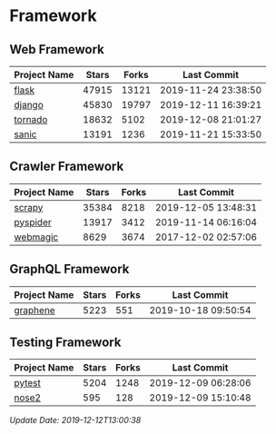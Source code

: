 # Framework

## Web Framework

| Project Name | Stars | Forks | Last Commit |
| ------------ | ----- | ----- | ----------- |
| [flask](https://github.com/pallets/flask) | 47915 | 13121 | 2019-11-24 23:38:50 |
| [django](https://github.com/django/django) | 45830 | 19797 | 2019-12-11 16:39:21 |
| [tornado](https://github.com/tornadoweb/tornado) | 18632 | 5102 | 2019-12-08 21:01:27 |
| [sanic](https://github.com/huge-success/sanic) | 13191 | 1236 | 2019-11-21 15:33:50 |

## Crawler Framework

| Project Name | Stars | Forks | Last Commit |
| ------------ | ----- | ----- | ----------- |
| [scrapy](https://github.com/scrapy/scrapy) | 35384 | 8218 | 2019-12-05 13:48:31 |
| [pyspider](https://github.com/binux/pyspider) | 13917 | 3412 | 2019-11-14 06:16:04 |
| [webmagic](https://github.com/code4craft/webmagic) | 8629 | 3674 | 2017-12-02 02:57:06 |

## GraphQL Framework

| Project Name | Stars | Forks | Last Commit |
| ------------ | ----- | ----- | ----------- |
| [graphene](https://github.com/graphql-python/graphene) | 5223 | 551 | 2019-10-18 09:50:54 |

## Testing Framework

| Project Name | Stars | Forks | Last Commit |
| ------------ | ----- | ----- | ----------- |
| [pytest](https://github.com/pytest-dev/pytest) | 5204 | 1248 | 2019-12-09 06:28:06 |
| [nose2](https://github.com/nose-devs/nose2) | 595 | 128 | 2019-12-09 15:10:48 |

*Update Date: 2019-12-12T13:00:38*
